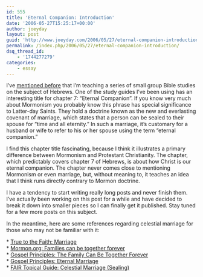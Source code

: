 ```yaml
---
id: 555
title: 'Eternal Companion: Introduction'
date: '2006-05-27T15:25:17+00:00'
author: joeyday
layout: post
guid: 'http://www.joeyday.com/2006/05/27/eternal-companion-introduction'
permalink: /index.php/2006/05/27/eternal-companion-introduction/
dsq_thread_id:
    - '1744277279'
categories:
    - essay
---
```


I’ve [mentioned before](/2005/12/15/hebrews-series) that I’m teaching a series of small group Bible studies on the subject of Hebrews. One of the study guides I’ve been using has an interesting title for chapter 7: “Eternal Companion”. If you know very much about Mormonism you probably know this phrase has special significance to Latter-day Saints. They hold a doctrine known as the new and everlasting covenant of marriage, which states that a person can be sealed to their spouse for “time and all eternity.” In such a marriage, it’s customary for a husband or wife to refer to his or her spouse using the term “eternal companion.”

I find this chapter title fascinating, because I think it illustrates a primary difference between Mormonism and Protestant Christianity. The chapter, which predictably covers chapter 7 of Hebrews, is about how Christ is our eternal companion. The chapter never comes close to mentioning Mormonism or even marriage, but, without meaning to, it teaches an idea that I think runs directly contrary to Mormon doctrine.

I have a tendency to start writing really long posts and never finish them. I’ve actually been working on this post for a while and have decided to break it down into smaller pieces so I can finally get it published. Stay tuned for a few more posts on this subject.

In the meantime, here are some references regarding celestial marriage for those who may not be familiar with it:

\* [True to the Faith: Marriage](http://library.lds.org/nxt/gateway.dll/Curriculum/home%20and%20family.htm/true%20to%20the%20faith%20a%20gospel%20reference.htm/marriage.htm?f=templates$fn=document-frame.htm$3.0)  
\* [Mormon.org: Families can be together forever](http://mormon.org/learn/0,8672,1456-1,00.html)  
\* [Gospel Principles: The Family Can Be Together Forever](http://www.lds.org/library/display/0,4945,11-1-13-46,00.html)  
\* [Gospel Principles: Eternal Marriage](http://www.lds.org/library/display/0,4945,11-1-13-48,00.html)  
\* [FAIR Topical Guide: Celestial Marriage (Sealing)](http://fairlds.org/apol/ai130.html)